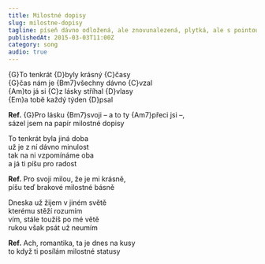```yaml
---
title: Milostné dopisy
slug: milostne-dopisy
tagline: píseň dávno odložená, ale znovunalezená, plytká, ale s pointou
publishedAt: 2015-03-03T11:00Z
category: song
audio: true
---
```

{G}To tenkrát {D}byly krásný {C}časy \
{G}čas nám je {Bm7}všechny dávno {C}vzal \
{Am}to já si {C}z lásky stříhal {D}vlasy \
{Em}a tobě každý týden {D}psal

**Ref.** {G}Pro lásku {Bm7}svoji – a to ty {Am7}přeci jsi –, \
sázel jsem na papír milostné dopisy

To tenkrát byla jiná doba \
už je z ní dávno minulost \
tak na ni vzpomínáme oba \
a já ti píšu pro radost

**Ref.** Pro svoji milou, že je mi krásně, \
píšu teď brakové milostné básně

Dneska už žijem v jiném světě \
kterému stěží rozumím \
vím, stále toužíš po mé větě \
rukou však psát už neumím

**Ref.** Ach, romantika, ta je dnes na kusy \
to když ti posílám milostné statusy
